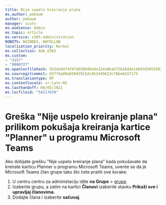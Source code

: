 ```yaml
---
title: Nije uspelo kreiranje plana
ms.author: pebaum
author: pebaum
manager: scotv
ms.audience: Admin
ms.topic: article
ms.service: o365-administration
ROBOTS: NOINDEX, NOFOLLOW
localization_priority: Normal
ms.collection: Adm_O365
ms.custom:
- "3157"
- "9000727"
ms.openlocfilehash: 5b3ded474f8fd6589d8a9e324a0bab72818d4a14893d5855502088c448bab150
ms.sourcegitcommit: b5f7da89a650d2915dc652449623c78be6247175
ms.translationtype: MT
ms.contentlocale: sr-Latn-RS
ms.lasthandoff: 08/05/2021
ms.locfileid: "54117678"
---
```

# <a name="failed-to-create-the-plan-error-when-trying-to-create-a-planner-tab-in-microsoft-teams"></a>Greška "Nije uspelo kreiranje plana" prilikom pokušaja kreiranja kartice "Planner" u programu Microsoft Teams

Ako dobijate grešku "Nije uspelo kreiranje plana" kada pokušavate da kreirate karticu Planner u programu Microsoft Teams, uverite se da je Microsoft Teams član grupe tako što ćete pratiti ove korake:

1. U centru centru za administaciju idite **na Grupe**  >  [grupe](https://admin.microsoft.com/Adminportal/Home?source=applauncher#/groups). 
2. Izaberite grupu, a zatim na kartici **Članovi** izaberite stavku **Prikaži sve i upravljaj članovima.**
3. Dodajte člana i izaberite **sačuvaj**.